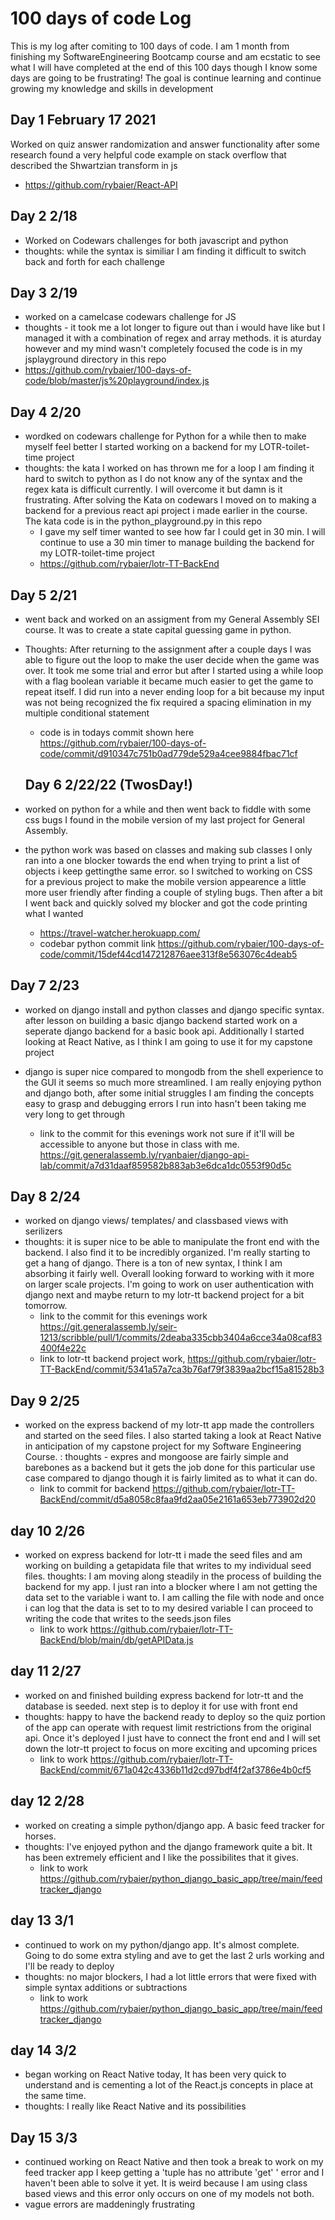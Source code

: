 # 100 days of code Log
This is my log after comiting to 100 days of code. I am 1 month from finishing my SoftwareEngineering Bootcamp course and am ecstatic to see what I will have completed at the end of this 100 days though I know some days are going to be frustrating! The goal is continue learning and continue growing my knowledge and skills in development

## Day 1 February 17 2021
Worked on quiz answer randomization and answer functionality after some research found a very helpful code example on stack overflow that described the Shwartzian transform in js

- https://github.com/rybaier/React-API

## Day 2 2/18
- Worked on Codewars challenges for both javascript and python
 - thoughts: while the syntax is similiar I am finding it difficult to switch back and forth for each challenge

 ## Day 3 2/19
 - worked on a camelcase codewars challenge for JS 
 - thoughts - it took me a lot longer to figure out than i would have like but I managed it with a combination of regex and array methods. it is aturday however and my mind wasn't completely focused
 the code is in my jsplayground directory in this repo 
 - https://github.com/rybaier/100-days-of-code/blob/master/js%20playground/index.js

## Day 4 2/20
- wordked on codewars challenge for Python for a while then to make myself feel better I started working on a backend for my LOTR-toilet-time project
- thoughts: the kata I worked on has thrown me for a loop I am finding it hard to switch to python as I do not know any of the syntax and the regex kata is difficult currently. I will overcome it but damn is it frustrating. After solving the Kata on codewars I moved on to making a backend for a previous react api project i made earlier in the course. The kata code is in the python_playground.py in this repo
    - I gave my self timer wanted to see how far I could get in 30 min. I will continue to use a 30 min timer to manage building the backend for my LOTR-toilet-time project
    -  https://github.com/rybaier/lotr-TT-BackEnd

## Day 5 2/21
- went back and worked on an assigment from my General Assembly SEI course. It was to create a state capital guessing game in python. 
- Thoughts: After returning to the assignment after a couple days I was able to figure out the loop to make the user decide when the game was over. It took me some trial and error but after I started using a while loop with a flag boolean variable it became much easier to get the game to repeat itself. I did  run into a never ending loop for a bit because my input was not being recognized the fix required a spacing elimination in my multiple conditional statement 
    - code is in todays commit shown here https://github.com/rybaier/100-days-of-code/commit/d910347c751b0ad779de529a4cee9884fbac71cf
  
  ## Day 6 2/22/22 (TwosDay!)
- worked on python for a while and then went back to fiddle with some css bugs I found in the mobile version of my last project for General Assembly. 
- the python work was based on classes and making sub classes I only ran into a one blocker towards the end when trying to print a list of objects i keep gettingthe same error. so I switched to working on CSS for a previous project to make the mobile version appearence a little more user friendly after finding a couple of styling bugs. Then after a bit I went back and quickly solved my blocker and got the code printing what I wanted 
    - https://travel-watcher.herokuapp.com/ 
    - codebar python commit link https://github.com/rybaier/100-days-of-code/commit/15def44cd147212876aee313f8e563076c4deab5

## Day 7 2/23
- worked on django install and python classes and django specific syntax. after lesson on building a basic django backend started work on a seperate django backend for a basic book api. Additionally I started looking at React Native, as I think I am going to use it for my capstone project

- django is super nice compared to mongodb from the shell experience to the GUI it seems so much more streamlined. I am really enjoying python and django both, after some initial struggles I am finding the concepts easy to grasp and debugging errors I run into hasn't been taking me very long to get through
  - link to the commit for this evenings work not sure if it'll will be accessible to anyone but those in class with me. https://git.generalassemb.ly/ryanbaier/django-api-lab/commit/a7d31daaf859582b883ab3e6dca1dc0553f90d5c

## Day 8 2/24
- worked on django views/ templates/ and classbased views with serilizers
- thoughts: it is super nice to be able to manipulate the front end with the backend. I also find it to be incredibly organized. I'm really starting to get a hang of django. There is a ton of new syntax, I think I am absorbing it fairly well. Overall looking forward to working with it more on larger scale projects. I'm going to work on user authentication with django next and maybe return to my lotr-tt backend project for a bit tomorrow.
  - link to the commit for this evenings work https://git.generalassemb.ly/seir-1213/scribble/pull/1/commits/2deaba335cbb3404a6cce34a08caf83400f4e22c
  - link to lotr-tt backend project work, https://github.com/rybaier/lotr-TT-BackEnd/commit/5341a57a7ca3b76af79f3839aa2bcf15a81528b3

## Day 9 2/25
- worked on the express backend of my lotr-tt app made the controllers and started on the seed files. I also started taking a look at React Native in anticipation of my capstone project for my Software Engineering Course. 
: thoughts - expres and mongoose are fairly simple and barebones as a backend but it gets the job done for this particular use case compared to django though it is fairly limited as to what it can do.
  - link to commit for backend https://github.com/rybaier/lotr-TT-BackEnd/commit/d5a8058c8faa9fd2aa05e2161a653eb773902d20

## day 10 2/26
- worked on express backend for lotr-tt i made the seed files and am working on building a getapidata file that writes to my individual seed files. 
thoughts: I am moving along steadily in the process of building the backend for my app. I just ran into a blocker where I am not getting the data set to the variable i want to. I am calling the file with node and once i can log that the data is set to to my desired variable I can proceed to writing the code that writes to the seeds.json  files
  - link to work https://github.com/rybaier/lotr-TT-BackEnd/blob/main/db/getAPIData.js

## day 11 2/27
- worked on and finished building express backend for lotr-tt and the database is seeded. next step is to deploy it for use with front end
- thoughts: happy to have the backend ready to deploy so the quiz portion of the app can operate with request limit restrictions from the original api. Once it's deployed I just have to connect the front end and I will set down the lotr-tt project to focus on more exciting and upcoming prices 
  - link to work https://github.com/rybaier/lotr-TT-BackEnd/commit/671a042c4336b11d2cd97bdf4f2af3786e4b0cf5

## day 12 2/28
- worked on creating a simple python/django app. A basic feed tracker for horses. 
- thoughts: I've enjoyed python and the django framework quite a bit. It has been extremely efficient and I like the possibilites that it gives. 
  - link to work https://github.com/rybaier/python_django_basic_app/tree/main/feedtracker_django

## day 13 3/1
- continued to work on my python/django app. It's almost complete. Going to do some extra styling and ave to get the last 2 urls working and I'll be ready to deploy
- thoughts: no major blockers, I had a lot little errors that were fixed with simple syntax additions or subtractions
  - link to work https://github.com/rybaier/python_django_basic_app/tree/main/feedtracker_django

## day 14 3/2 
- began working on React Native today, It has been very quick to understand and is cementing a lot of the React.js concepts in place at the same time.
- thoughts: I really like React Native and its possibilities

## Day 15 3/3
- continued working on React Native and then took a break to work on my feed tracker app I keep getting a 'tuple has no attribute 'get' ' error and I haven't been able to solve it yet. It is weird because I am using class based views and this error only occurs on one of my models not both.
- vague errors are maddeningly frustrating 